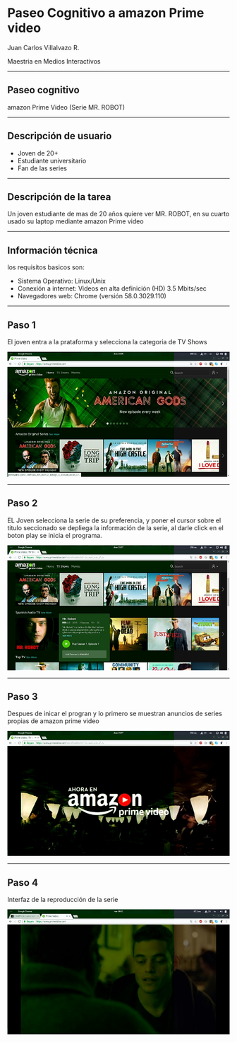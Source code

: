 # Paseo Cognitivo a amazon Prime video

Juan Carlos Villalvazo R.

Maestria en Medios Interactivos

---
## Paseo cognitivo

amazon Prime Video
(Serie MR. ROBOT)

---

## Descripción de usuario

* Joven de 20+
* Estudiante universitario
* Fan de las series

---

## Descripción de la tarea

Un joven estudiante de mas de 20 años quiere ver MR. ROBOT, en su cuarto usado su laptop mediante amazon Prime video

---
## Información técnica

los requisitos basicos son:

* Sistema Operativo: Linux/Unix
* Conexión a internet: Videos en alta definición (HD) 3.5 Mbits/sec
* Navegadores web: Chrome (versión 58.0.3029.110)

---

## Paso 1

El joven entra a la prataforma y selecciona la categoria de TV Shows

![Image1](images/Imagen3.jpg)

***

## Paso 2

EL Joven selecciona la serie de su preferencia, y poner el cursor sobre el titulo seccionado se depliega la información de la serie, al darle click en el boton play se inicia el programa.

![Image1](images/Imagen4.jpg)

***

## Paso 3

Despues de inicar el progran y lo primero se muestran anuncios de series propias de amazon prime video

![Image1](images/Imagen5.jpg)

***

## Paso 4

Interfaz de la reproducción de la serie

![Image1](images/Imagen6.jpg)
